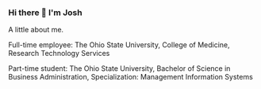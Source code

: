 ### Hi there 👋 I'm Josh

A little about me.

Full-time employee:
The Ohio State University, 
College of Medicine,
Research Technology Services

Part-time student:
The Ohio State University,
Bachelor of Science in Business Administration,
Specialization: Management Information Systems
